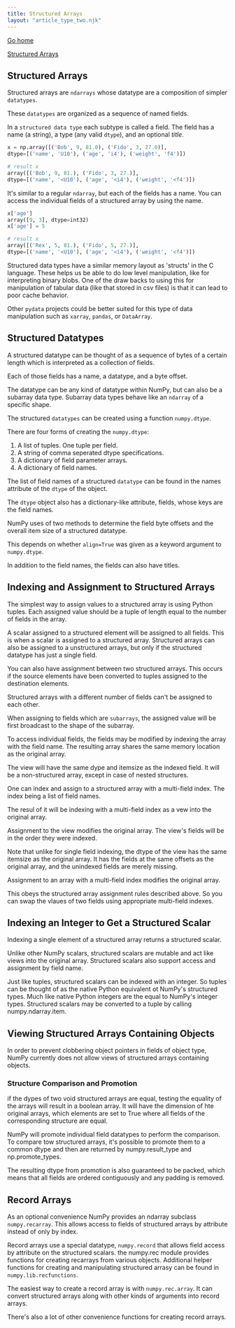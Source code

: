 ```yaml
---
title: Structured Arrays
layout: "article_type_two.njk"
---
```

[Go home](/index.html)

[Structured Arrays](https://numpy.org/doc/stable/user/basics.rec.html)

## Structured Arrays

Structured arrays are `ndarrays` whose datatype are a composition of simpler `datatypes`.

These `datatypes` are organized as a sequence of named fields.

In a `structured data type` each subtype is called a field. The field has a name (a string), a type (any valid `dtype`), and an optional _title_.

```python
x = np.array([('Bob', 9, 81.0), ('Fido', 3, 27.0)],
dtype=[('name', 'U10'), ('age', 'i4'), ('weight', 'f4')])

# result x
array([('Bob', 9, 81.), ('Fido', 3, 27.)],
dtype=[('name', '<U10'), ('age', '<i4'), ('weight', '<f4')])
```

It's similar to a regular `ndarray`, but each of the fields has a name. You can access the individual fields of a structured array by using the name.

```python
x['age']
array([9, 3], dtype=int32)
x['age'] = 5

# result x
array([('Rex', 5, 81.), ('Fido', 5, 27.)],
dtype=[('name', '<U10'), ('age', '<i4'), ('weight', '<f4')])
```

Structured data types have a similar memory layout as 'structs' in the C language. These helps us be able to do low level manipulation, like for interpreting binary blobs. One of the draw backs to using this for manipulation of tabular data (like that stored in csv files) is that it can lead to poor cache behavior.

Other `pydata` projects could be better suited for this type of data manipulation such as `xarray`, `pandas`, or `DataArray`.

## Structured Datatypes

A structured datatype can be thought of as a sequence of bytes of a certain length which is interpreted as a collection of fields.

Each of those fields has a name, a datatype, and a byte offset.

The datatype can be any kind of datatype within NumPy, but can also be a subarray data type. Subarray data types behave like an `ndarray` of a specific shape.

The structured `datatypes` can be created using a function `numpy.dtype`.

There are four forms of creating the `numpy.dtype`:

1. A list of tuples. One tuple per field.
2. A string of comma seperated dtype specifications.
3. A dictionary of field parameter arrays.
4. A dictionary of field names.

The list of field names of a structured `datatype` can be found in the names attribute of the `dtype` of the object.

The `dtype` object also has a dictionary-like attribute, fields, whose keys are the field names.

NumPy uses of two methods to determine the field byte offsets and the overall item size of a structured datatype.

This depends on whether `align=True` was given as a keyword argument to `numpy.dtype`.

In addition to the field names, the fields can also have titles.

## Indexing and Assignment to Structured Arrays

The simplest way to assign values to a structured array is using Python tuples. Each assigned value should be a tuple of length equal to the number of fields in the array.

A scalar assigned to a structured element will be assigned to all fields. This is when a scalar is assigned to a structured array. Structured arrays can also be assigned to a unstructured arrays, but only if the structured datatype has just a single field.

You can also have assignment between two structured arrays. This occurs if the source elements have been converted to tuples assigned to the destination elements.

Structured arrays with a different number of fields can't be assigned to each other.

When assigning to fields which are `subarrays`, the assigned value will be first broadcast to the shape of the subarray.

To access individual fields, the fields may be modified by indexing the array with the field name. The resulting array shares the same memory location as the original array.

The view will have the same dype and itemsize as the indexed field. It will be a non-structured array, except in case of nested structures.

One can index and assign to a structured array with a multi-field index. The index being a list of field names.

The resul of it will be indexing with a multi-field index as a vew  into the original array.

Assignment to the view modifies the original array. The view's fields will be in the order they were indexed.

Note that unlike for single field indexing, the dtype of the view has the same itemsize as the original array. It has the fields at the same offsets as the original array, and the unindexed fields are merely missing.

Assignment to an array with a multi-field index modifies the original array.

This obeys the structured array assignment rules described above. So you can swap the vlaues of two fields using appropriate multi-field indexes.

## Indexing an Integer to Get a Structured Scalar

Indexing a single element of a structured array returns a structured scalar.

Unlike other NumPy scalars, structured scalars are mutable and act like views into the original array. Structured scalars also support access and assignment by field name.

Just like tuples, structured scalars can be indexed with an integer. So tuples can be thought of as the native Python equivalent ot NumPy's structured types. Much like native Python integers are the equal to NumPy's integer types. Structured scalars may be converted to a tuple by calling numpy.ndarray.item.

## Viewing Structured Arrays Containing Objects

In order to prevent clobbering object pointers in fields of object type, NumPy currently does not allow views of structured arrays containing objects.

### Structure Comparison and Promotion

if the dypes of two void structured arrays are equal, testing the equality of the arrays will result in a boolean array. It will have the dimension of hte original arrays, which elements are set to True where all fields of the corresponding structure are equal.

NumPy will promote individual field datatypes to perform the comparison. To compare tow structured arrays, it's possible to promote them to a common dtype and then are returned by numpy.result_type and np.promote_types.

The resulting dtype from promotion is also guaranteed to be packed, which means that all fields are ordered contiguously and any padding is removed.

## Record Arrays

As an optional convenience NumPy provides an ndarray subclass `numpy.recarray`. This allows access to fields of structured arrays by attribute instead of only by index.

Record arrays use a special datatype, `numpy.record` that allows field access by attribute on the structured scalars. the numpy.rec module provides functions for creating recarrays from various objects. Additional helper functions for creating and manipulating structured arrasy can be found in `numpy.lib.recfunctions`.

The easiest way to create a record array is with `numpy.rec.array`. It can convert structured arrays along with other kinds of arguments into record arrays.

There's also a lot of other convenience functions for creating record arrays. 





